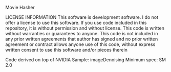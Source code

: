 Movie Hasher

LICENSE INFORMATION
This software is development software. I do not offer a license to use this software. If you use code included in this repository, it is without permission and without license. This code is written without warranties or guarantees to anyone. This code is not included in any prior written agreements that author has signed and no prior written agreement or contract allows anyone use of this code, without express written consent to use this software and/or pieces therein

Code derived on top of NVIDIA Sample: imageDenoising
Minimum spec: SM 2.0
